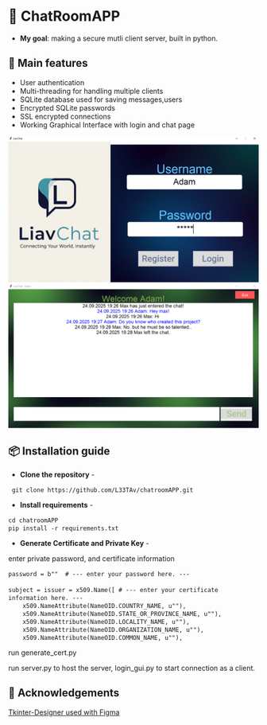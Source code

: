 # 💬 ChatRoomAPP 

 - **My goal**: making a secure mutli client server, built in python.

## 💎 Main features
- User authentication 
- Multi-threading for handling multiple clients
- SQLite database used for saving messages,users
- Encrypted SQLite passwords
- SSL encrypted connections
- Working Graphical Interface with login and chat page 

![Login Page](assets/LoginPage.PNG)
![Chat Page](assets/ChatPage.PNG)

## 📦 Installation guide
- **Clone the repository** - 
```
 git clone https://github.com/L33TAv/chatroomAPP.git
```
- **Install requirements** - 
```
cd chatroomAPP
pip install -r requirements.txt
```
- **Generate Certificate and Private Key** -

enter private password, and certificate information 
```
password = b""  # --- enter your password here. ---

subject = issuer = x509.Name([ # --- enter your certificate information here. ---
    x509.NameAttribute(NameOID.COUNTRY_NAME, u""),
    x509.NameAttribute(NameOID.STATE_OR_PROVINCE_NAME, u""),
    x509.NameAttribute(NameOID.LOCALITY_NAME, u""),
    x509.NameAttribute(NameOID.ORGANIZATION_NAME, u""),
    x509.NameAttribute(NameOID.COMMON_NAME, u""),
```
run generate_cert.py

run server.py to host the server, login_gui.py to start connection as a client.

## 👀 Acknowledgements
 [Tkinter-Designer used with Figma](https://github.com/ParthJadhav/Tkinter-Designer)
